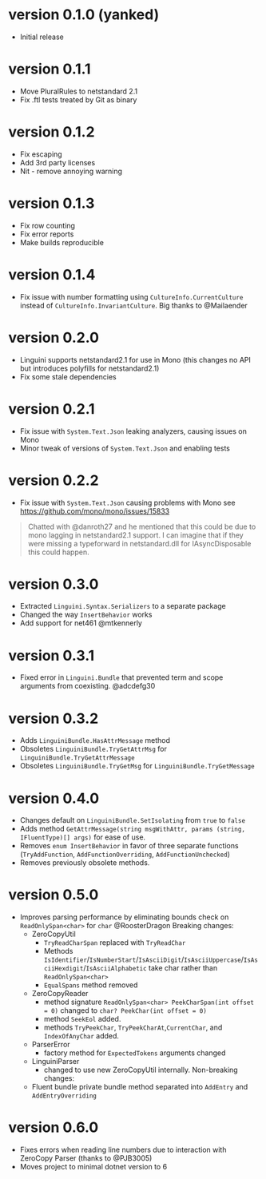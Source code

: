 ﻿version 0.1.0 (yanked)
======================
- Initial release 
    
version 0.1.1 
=============

- Move PluralRules to netstandard 2.1
- Fix .ftl tests treated by Git as binary
    
version 0.1.2
=============

- Fix escaping 
- Add 3rd party licenses
- Nit - remove annoying warning
    
version 0.1.3
=============

- Fix row counting
- Fix error reports
- Make builds reproducible
    
version 0.1.4
=============

- Fix issue with number formatting using `CultureInfo.CurrentCulture` instead of `CultureInfo.InvariantCulture`. 
 Big thanks to @Mailaender

version 0.2.0
=============

- Linguini supports netstandard2.1 for use in Mono (this changes no API but introduces 
polyfills for netstandard2.1)
- Fix some stale dependencies
    
version 0.2.1
=============

- Fix issue with `System.Text.Json` leaking analyzers, causing issues on Mono
- Minor tweak of versions of `System.Text.Json` and enabling tests

version 0.2.2
=======

- Fix issue with `System.Text.Json` causing problems with Mono see https://github.com/mono/mono/issues/15833
> Chatted with @danroth27 and he mentioned that this could be due to mono lagging in netstandard2.1 support.
 I can imagine that if they were missing a typeforward in netstandard.dll for IAsyncDisposable this could happen.
 
 
version 0.3.0
========

- Extracted `Linguini.Syntax.Serializers` to a separate package
- Changed the way `InsertBehavior` works
- Add support for net461 @mtkennerly

version 0.3.1
========

- Fixed error in `Linguini.Bundle` that prevented term and scope arguments from coexisting. @adcdefg30

version 0.3.2
========

- Adds `LinguiniBundle.HasAttrMessage` method
- Obsoletes `LinguiniBundle.TryGetAttrMsg` for `LinguiniBundle.TryGetAttrMessage`
- Obsoletes `LinguiniBundle.TryGetMsg` for `LinguiniBundle.TryGetMessage`

version 0.4.0
========

- Changes default on `LinguiniBundle.SetIsolating` from `true` to `false`
- Adds method `GetAttrMessage(string msgWithAttr, params (string, IFluentType)[] args)` for ease of use.
- Removes `enum InsertBehavior` in favor of three separate functions (`TryAddFunction`, `AddFunctionOverriding`, `AddFunctionUnchecked`)
- Removes previously obsolete methods.

version 0.5.0
========

- Improves parsing performance by eliminating bounds check on `ReadOnlySpan<char>` for `char` @RoosterDragon
  Breaking changes:
  - ZeroCopyUtil
    - `TryReadCharSpan` replaced with `TryReadChar`
    - Methods `IsIdentifier`/`IsNumberStart`/`IsAsciiDigit`/`IsAsciiUppercase`/`IsAsciiHexdigit`/`IsAsciiAlphabetic`
      take char rather than `ReadOnlySpan<char>`
    - `EqualSpans` method removed
  - ZeroCopyReader
    - method signature `ReadOnlySpan<char> PeekCharSpan(int offset = 0)` changed to `char? PeekChar(int offset = 0)`
    - method `SeekEol` added.
    - methods `TryPeekChar`, `TryPeekCharAt`,`CurrentChar`, and  `IndexOfAnyChar` added.
  - ParserError
    - factory method for `ExpectedTokens` arguments changed
  - LinguiniParser
    - changed to use new ZeroCopyUtil internally.
  Non-breaking changes:
  - Fluent bundle private bundle method separated into `AddEntry` and `AddEntryOverriding`

version 0.6.0
========
- Fixes errors when reading line numbers due to interaction
  with ZeroCopy Parser (thanks to @PJB3005)
- Moves project to minimal dotnet version to 6